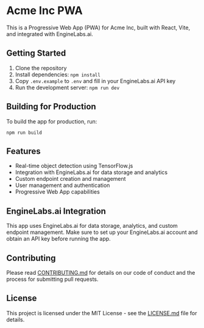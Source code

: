 # Acme Inc PWA

This is a Progressive Web App (PWA) for Acme Inc, built with React, Vite, and integrated with EngineLabs.ai.

## Getting Started

1. Clone the repository
2. Install dependencies: `npm install`
3. Copy `.env.example` to `.env` and fill in your EngineLabs.ai API key
4. Run the development server: `npm run dev`

## Building for Production

To build the app for production, run:

```
npm run build
```

## Features

- Real-time object detection using TensorFlow.js
- Integration with EngineLabs.ai for data storage and analytics
- Custom endpoint creation and management
- User management and authentication
- Progressive Web App capabilities

## EngineLabs.ai Integration

This app uses EngineLabs.ai for data storage, analytics, and custom endpoint management. Make sure to set up your EngineLabs.ai account and obtain an API key before running the app.

## Contributing

Please read [CONTRIBUTING.md](CONTRIBUTING.md) for details on our code of conduct and the process for submitting pull requests.

## License

This project is licensed under the MIT License - see the [LICENSE.md](LICENSE.md) file for details.